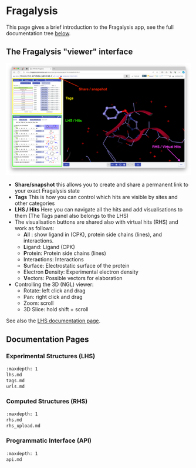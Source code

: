 
# Fragalysis

This page gives a brief introduction to the Fragalysis app, see the full documentation tree [below](#documentation-pages).

## The Fragalysis "viewer" interface

<img src="_static/media/fragalysis.png" alt="lhs" width="800px">

- **Share/snapshot** this allows you to create and share a permanent link to your exact Fragalysis state
- **Tags** This is how you can control which hits are visible by sites and other categories
- **LHS / Hits** Here you can navigate all the hits and add visualisations to them (The Tags panel also belongs to the LHS)
- The visualisation buttons are shared also with virtual hits (RHS) and work as follows:
   - **A**ll : show ligand in (CPK), protein side chains (lines), and interactions.
   - **L**igand: Ligand (CPK)
   - **P**rotein: Protein side chains (lines)
   - Intera**c**tions: Interactions
   - **S**urface: Electrostatic surface of the protein
   - Electron **D**ensity: Experimental electron density
   - **V**ectors: Possible vectors for elaboration
- Controlling the 3D (NGL) viewer:
   - Rotate: left click and drag
   - Pan: right click and drag
   - Zoom: scroll
   - 3D Slice: hold shift + scroll

See also the [LHS documentation page](lhs).

## Documentation Pages

### Experimental Structures (LHS)

```{toctree}
:maxdepth: 1
lhs.md
tags.md
urls.md
```

### Computed Structures (RHS)

```{toctree}
:maxdepth: 1
rhs.md
rhs_upload.md
```

### Programmatic Interface (API)

```{toctree}
:maxdepth: 1
api.md
```